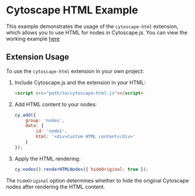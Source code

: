 # Cytoscape HTML Example

This example demonstrates the usage of the `cytoscape-html` extension, which allows you to use HTML for nodes in Cytoscape.js. You can view the working example [here](https://bradydouthit.github.io/cytoscape-html/)

## Extension Usage

To use the `cytoscape-html` extension in your own project:

1. Include Cytoscape.js and the extension in your HTML:
   ```html
   <script src="path/to/cytoscape-html.js"></script>
   ```

2. Add HTML content to your nodes:
   ```javascript
   cy.add({
       group: 'nodes',
       data: {
           id: 'node1',
           html: '<div>Custom HTML content</div>'
       }
   });
   ```

3. Apply the HTML rendering:
   ```javascript
   cy.nodes().renderHTMLNodes({ hideOriginal: true });
   ```

The `hideOriginal` option determines whether to hide the original Cytoscape nodes after rendering the HTML content. 
